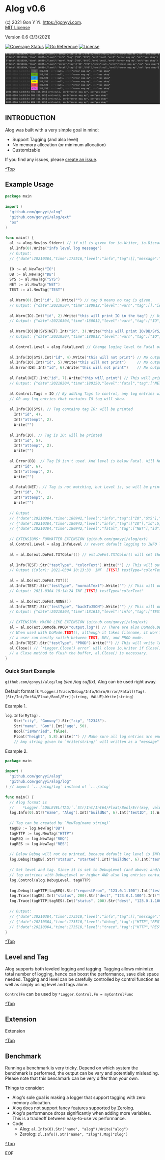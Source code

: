 # Alog v0.6

(c) 2021 Gon Y Yi. <https://gonyyi.com>.  
[MIT License](https://raw.githubusercontent.com/gonyyi/alog/master/LICENSE)

Version 0.6 (3/3/2021)

[![Coverage Status](https://coveralls.io/repos/github/gonyyi/alog/badge.svg?branch=master)](https://coveralls.io/github/gonyyi/alog?branch=master)
[![Go Reference](https://pkg.go.dev/badge/github.com/gonyyi/alog.svg)](https://pkg.go.dev/github.com/gonyyi/alog@v0.6.1)
[![License](http://img.shields.io/badge/license-MIT-red.svg?style=flat)](https://raw.githubusercontent.com/gonyyi/alog/master/LICENSE)

![Alog Screen Shot 1](https://github.com/gonyyi/alog/blob/master/docs/alog_screen_1.png)



## INTRODUCTION

Alog was built with a very simple goal in mind:

- Support Tagging (and also level)
- No memory allocation (or minimum allocation)
- Customizable

If you find any issues, please [create an issue](https://github.com/gonyyi/alog/issues/new).


[^Top](#alog)



## Example Usage

  ~~~go
  package main

  import (
    "github.com/gonyyi/alog"
    "github.com/gonyyi/alog/ext"
    "os"
  )

  func main() {
    al := alog.New(os.Stderr) // if nil is given for io.Writer, io.Discard will be used.
    al.Info(0).Write("info level log message")
    // Output:
    // {"date":20210304,"time":175516,"level":"info","tag":[],"message":"info level log message"}

    IO := al.NewTag("IO")
    DB := al.NewTag("DB")
    SYS := al.NewTag("SYS")
    NET := al.NewTag("NET")
    TEST := al.NewTag("TEST")

    al.Warn(0).Int("id", 1).Write("") // tag 0 means no tag is given.
    // Output: {"date":20210304,"time":180012,"level":"warn","tag":[],"id":1}

    al.Warn(IO).Int("id", 2).Write("this will print IO in the tag") // Use IO tag created above.
    // Output: {"date":20210304,"time":180012,"level":"warn","tag":["IO"],"message":"this will print IO in the tag","id":2}

    al.Warn(IO|DB|SYS|NET).Int("id", 3).Write("this will print IO/DB/SYS/NET to tag") // Use all tags by pipe
    // Output: {"date":20210304,"time":180012,"level":"warn","tag":["IO","DB","SYS","NET"],"message":"this will print IO/DB/SYS/NET to tag","id":3}

    al.Control.Level = alog.FatalLevel // Change loging level to Fatal or above.

    al.Info(IO|SYS).Int("id", 4).Write("this will not print") // No output as below Fatal level
    al.Info(IO).Int("id", 5).Write("this will not print")     // No output as below Fatal level
    al.Error(DB).Int("id", 6).Write("this will not print")    // No output as below Fatal level

    al.Fatal(NET).Int("id", 7).Write("this will print") // This will print because it's a Fatal level log entry
    // Output: {"date":20210304,"time":180150,"level":"fatal","tag":["NET"],"message":"this will print","id":7}

    al.Control.Tags = IO // By adding Tags to control, any log entries with Fatal level or above (as set above),
    // OR any log entries that contains IO tag will show.

    al.Info(IO|SYS). // Tag contains tag IO; will be printed
      Int("id", 4).
      Int("attempt", 2).
      Write("")

    al.Info(IO). // Tag is IO; will be printed
      Int("id", 5).
      Int("attempt", 2).
      Write("")

    al.Error(DB). // Tag IO isn't used. And level is below Fatal. Will NOT be printed.
      Int("id", 6).
      Int("attempt", 2).
      Write("")

    al.Fatal(NET). // Tag is not matching, but Level is, so will be printed.
      Int("id", 7).
      Int("attempt", 2).
      Write("")

    // Output
    // {"date":20210304,"time":180942,"level":"info","tag":["IO","SYS"],"id":4,"attempt":2}
    // {"date":20210304,"time":180942,"level":"info","tag":["IO"],"id":5,"attempt":2}
    // {"date":20210304,"time":180942,"level":"fatal","tag":["NET"],"id":7,"attempt":2}

    // EXTENSIONS: FORMATTER EXTENSION (github.com/gonyyi/alog/ext)
    al.Control.Level = alog.InfoLevel // revert default logging to INFO level.

    al = al.Do(ext.DoFmt.TXTColor()) // ext.DoFmt.TXTColor() will set the formatter with color terminal output.

    al.Info(TEST).Str("testType", "colorText").Write("") // This will output the log with ANSI colored text format.
    // Output (Color): 2021-0304 18:13:38  INF  [TEST] testType="colorText"

    al = al.Do(ext.DoFmt.TXT())
    al.Info(TEST).Str("testType", "normalText").Write("") // This will output the log with ANSI colored text format.
    // Output: 2021-0304 18:14:24 INF [TEST] testType="colorText"

    al = al.Do(ext.DoFmt.NONE())
    al.Info(TEST).Str("testType", "backToJSON").Write("") // This will output the log with default JSON format.
    // Output: {"date":20210304,"time":181615,"level":"info","tag":["TEST"],"testType":"backToJSON"}

    // EXTENSION: MACRO LIKE EXTENSION (github.com/gonyyi/alog/ext)
    al = al.Do(ext.DoMode.PROD("output.log")) // There are also DoMode.DEV(), DoMode.TEST().
    // When used with DoMode.TEST(), although it takes filename, it won't write it to file. It's just to make sure
    // a user can easily switch between TEST, DEV, and PROD mode.
    al.Info(TEST).Str("testType", "PROD").Write("") // This will write log into output.log file using buffered writer (bufio)
    al.Close() // `*Logger.Close() error` will close io.Writer if Close() method is available. Since DoMode.PROD uses buffered writer with
    // a Close method to flush the buffer, al.Close() is necessary.
  }
  ~~~


### Quick Start Example

`github.com/gonyyi/alog/log` _(see /log suffix)_, Alog can be used right away.

Default format is 
  `*Logger`.`[Trace/Debug/Info/Warn/Error/Fatal](Tag)`.`[Str/Int/Int64/Float/Bool/Err](string, VALUE)`.`Write(string)`


Example 1.

  ~~~go
  log.Info(MyTag).
      Str("city", "Gonway").Str("zip", "12345").
      Str("name", "Gon").Int("age", 50).
      Bool("isMarried", false).
      Float("height", 5.8).Write("") // Make sure all log entries are ending with "Write(string)"
      // Any string given to `Write(string)` will written as a "message" in default JSON format.
  ~~~


Example 2.

  ~~~go
  package main

  import (
    "github.com/gonyyi/alog"
    "github.com/gonyyi/alog/log"
  ) // import `.../alog/log` instead of `.../alog`

  func main() {
    // Alog format is
    //    *Logger.`LOGLEVEL(TAG)`.`Str/Int/Int64/Float/Bool/Err(key, value)`.Write(`OPTIONAL MSG`)
    log.Info(0).Str("name", "Alog").Int("buildNo", 6).Int("testID", 1).Write("Starting")

    // Tag can be created by `NewTag(name string)`
    tagDB := log.NewTag("DB")
    tagHTTP := log.NewTag("HTTP")
    tagREQ := log.NewTag("REQ")
    tagRES := log.NewTag("RES")

    // Below Debug will not be printed, because default log level is INFO or higher.
    log.Debug(tagDB).Str("status", "started").Int("buildNo", 6).Int("testID", 2).Write("") // Final message in Write(string) is optional.

    // Set level and tag. Since it is set to DebugLevel (and above) and/or tagHTTP,
    // log entriees with DebugLevel or higher AND also log entries containing tagHTTP will show up.
    log.Control(alog.DebugLevel, tagHTTP)

    log.Debug(tagHTTP|tagREQ).Str("requestFrom", "123.0.1.100").Int("testID", 3).Write("will show")
    log.Trace(tagDB).Int("status", 200).Str("dest", "123.0.1.100").Int("testID", 4).Write("will not show")
    log.Trace(tagHTTP|tagRES).Int("status", 200).Str("dest", "123.0.1.100").Int("testID", 5).Write("will show")

    // Output:
    // {"date":20210304,"time":173510,"level":"info","tag":[],"message":"Starting","name":"Alog","buildNo":6,"testID":1}
    // {"date":20210304,"time":173510,"level":"debug","tag":["HTTP","REQ"],"message":"will show","requestFrom":"123.0.1.100","testID":3}
    // {"date":20210304,"time":173510,"level":"trace","tag":["HTTP","RES"],"message":"will show","status":200,"dest":"123.0.1.100","testID":5}
  }
  ~~~
 


[^Top](#alog)



## Level and Tag 

Alog supports both leveled logging and tagging. Tagging allows minimize total number of logging,
hence can boost the performance, save disk space needed. Tagging and level can be carefully controlled by
control function as well as simply using level and tags alone.

`ControlFn` can be used by `*Logger.Control.Fn = myControlFunc`


[^Top](#alog)



## Extension

Extension

[^Top](#alog)



## Benchmark

Running a benchmark is very tricky. Depend on which system the benchmark is performed, the output can be vary and 
potentially misleading. Please note that this benchmark can be very differ than your own.

Things to consider:

- Alog's sole goal is making a logger that support tagging with zero memory allocation.
- Alog does not support fancy features supported by Zerolog.
- Alog's performance drops significantly when adding more variables. 
  This is a tradeoff between easy-to-use vs performance.  
- Code
  - Alog:  `al.Info(0).Str("name", "alog").Write("alog")`
  - Zerolog: `zl.Info().Str("name", "zlog").Msg("zlog")`


[^Top](#alog)



EOF

